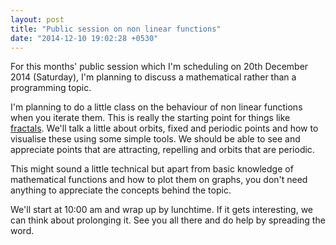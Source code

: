 ```yaml
---
layout: post
title: "Public session on non linear functions"
date: "2014-12-10 19:02:28 +0530"
---
```


For this months' public session which I'm scheduling on 20th December 2014 (Saturday), I'm planning to discuss a mathematical rather than a programming topic.

I'm planning to do a little class on the behaviour of non linear functions when you iterate them. This is really the starting point for things like [fractals](https://en.wikipedia.org/wiki/Fractal). We'll talk a little about orbits, fixed and periodic points and how to visualise these using some simple tools. We should be able to see and appreciate points that are attracting, repelling and orbits that are periodic.

This might sound a little technical but apart from basic knowledge of mathematical functions and how to plot them on graphs, you don't need anything to appreciate the concepts behind the topic.

We'll start at 10:00 am and wrap up by lunchtime. If it gets interesting, we can think about prolonging it. See you all there and do help by spreading the word.
